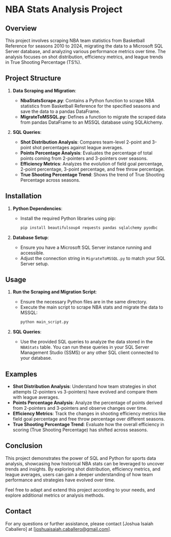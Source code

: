 # NBA Stats Analysis Project

## Overview

This project involves scraping NBA team statistics from Basketball Reference for seasons 2010 to 2024, migrating the data to a Microsoft SQL Server database, and analyzing various performance metrics over time. The analysis focuses on shot distribution, efficiency metrics, and league trends in True Shooting Percentage (TS%).

## Project Structure

1. **Data Scraping and Migration**:
   - **NbaStatsScrape.py**: Contains a Python function to scrape NBA statistics from Basketball Reference for the specified seasons and save the data to a pandas DataFrame.
   - **MigrateToMSSQL.py**: Defines a function to migrate the scraped data from pandas DataFrame to an MSSQL database using SQLAlchemy.

2. **SQL Queries**:
   - **Shot Distribution Analysis**: Compares team-level 2-point and 3-point shot percentages against league averages.
   - **Points Percentage Analysis**: Evaluates the percentage of total points coming from 2-pointers and 3-pointers over seasons.
   - **Efficiency Metrics**: Analyzes the evolution of field goal percentage, 2-point percentage, 3-point percentage, and free throw percentage.
   - **True Shooting Percentage Trend**: Shows the trend of True Shooting Percentage across seasons.

## Installation

1. **Python Dependencies**:
   - Install the required Python libraries using pip:
     ```bash
     pip install beautifulsoup4 requests pandas sqlalchemy pyodbc
     ```

2. **Database Setup**:
   - Ensure you have a Microsoft SQL Server instance running and accessible.
   - Adjust the connection string in `MigrateToMSSQL.py` to match your SQL Server setup.

## Usage

1. **Run the Scraping and Migration Script**:
   - Ensure the necessary Python files are in the same directory.
   - Execute the main script to scrape NBA stats and migrate the data to MSSQL:
     ```bash
     python main_script.py
     ```

2. **SQL Queries**:
   - Use the provided SQL queries to analyze the data stored in the `NBAStats` table. You can run these queries in your SQL Server Management Studio (SSMS) or any other SQL client connected to your database.

## Examples

- **Shot Distribution Analysis**: Understand how team strategies in shot attempts (2-pointers vs 3-pointers) have evolved and compare them with league averages.
- **Points Percentage Analysis**: Analyze the percentage of points derived from 2-pointers and 3-pointers and observe changes over time.
- **Efficiency Metrics**: Track the changes in shooting efficiency metrics like field goal percentage and free throw percentage over different seasons.
- **True Shooting Percentage Trend**: Evaluate how the overall efficiency in scoring (True Shooting Percentage) has shifted across seasons.

## Conclusion

This project demonstrates the power of SQL and Python for sports data analysis, showcasing how historical NBA stats can be leveraged to uncover trends and insights. By exploring shot distribution, efficiency metrics, and league averages, users can gain a deeper understanding of how team performance and strategies have evolved over time.

Feel free to adapt and extend this project according to your needs, and explore additional metrics or analysis methods.

## Contact

For any questions or further assistance, please contact [Joshua Isaiah Caballero] at [joshuaisaiah.caballero@gmail.com].
